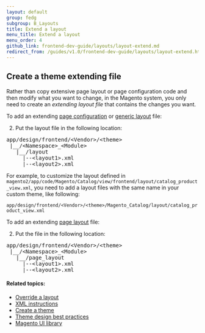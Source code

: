```yaml
---
layout: default
group: fedg
subgroup: B_Layouts
title: Extend a layout
menu_title: Extend a layout
menu_order: 4
github_link: frontend-dev-guide/layouts/layout-extend.md
redirect_from: /guides/v1.0/frontend-dev-guide/layouts/layout-extend.html
---
```


<h2 id="fedg_layout_extend_merge">Create a theme extending file</h2>


Rather than copy extensive page layout or page configuration code and then modify what you want to change, in the Magento system, you only need to create an *extending layout file* that contains the changes you want. 


To add an extending <a href="{{site.gdeurl}}frontend-dev-guide/layouts/layout-types.html#layout-types-conf" target="_blank">page configuration</a> or <a href="{{site.gdeurl}}frontend-dev-guide/layouts/layout-types.html#layout-types-gen" target="_blank">generic layout</a> file:

2.	Put the layout file in the following location:
<pre>
app/design/frontend/&lt;Vendor&gt;/&lt;theme&gt;
&nbsp;|__/&lt;Namespace&gt;_&lt;Module&gt;
&nbsp;&nbsp;&nbsp;|__/layout
&nbsp;&nbsp;&nbsp;&nbsp;&nbsp;|--&lt;layout1&gt;.xml
&nbsp;&nbsp;&nbsp;&nbsp;&nbsp;|--&lt;layout2&gt;.xml
</pre>

For example, to customize the layout defined in `magento2/app/code/Magento/Catalog/view/frontend/layout/catalog_product_view.xml`, you need to add a layout files with the same name in your custom theme, like following:

<code>app/design/frontend/&lt;Vendor&gt;/&lt;theme&gt;/Magento_Catalog/layout/catalog_product_view.xml</code>

To add an extending <a href="{{site.gdeurl}}frontend-dev-guide/layouts/layout-types.html#layout-types-page" target="_blank">page layout</a> file:

2.	Put the file in the following location:
<pre>
app/design/frontend/&lt;Vendor&gt;/&lt;theme&gt;
&nbsp;|__/&lt;Namespace&gt;_&lt;Module&gt;
&nbsp;&nbsp;&nbsp;|__/page_layout
&nbsp;&nbsp;&nbsp;&nbsp;&nbsp;|--&lt;layout1&gt;.xml
&nbsp;&nbsp;&nbsp;&nbsp;&nbsp;|--&lt;layout2&gt;.xml
</pre>

<!--

<h2 id="fedg_layout_extend_merge">Processing extending layouts</h2>

Magento merges layout files as follows:

1. For each layout file in the list:
	1. Loads layout handle declaration and layout instructions.
	2. Appends to the result in the following format:

<pre>
&lt;layouts&nbsp;xmlns:xsi=&quot;http://www.w3.org/2001/XMLSchema-instance&quot;&gt;
&nbsp;&nbsp;&nbsp;&nbsp;&lt;handle&nbsp;id=&quot;checkout_cart_index&quot;&nbsp;label=&quot;Shopping&nbsp;Cart&quot;&nbsp;type=&quot;page&quot;&nbsp;parent=&quot;default&quot;&gt;
&nbsp;&nbsp;&nbsp;&nbsp;&nbsp;&nbsp;&nbsp;&nbsp;&lt;!--&nbsp;Layout&nbsp;instructions&nbsp;from&nbsp;checkout_cart_index.xml&nbsp;--&gt;
&nbsp;&nbsp;&nbsp;&nbsp;&lt;/handle&gt;
&nbsp;&nbsp;&nbsp;&nbsp;&lt;handle&nbsp;id=&quot;checkout_onepage_index&quot;&nbsp;label=&quot;One&nbsp;Page&nbsp;Checkout&quot;&nbsp;type=&quot;page&quot;&nbsp;parent=&quot;default&quot;&gt;
&nbsp;&nbsp;&nbsp;&nbsp;&nbsp;&nbsp;&nbsp;&nbsp;&lt;!--&nbsp;Layout&nbsp;instructions&nbsp;from&nbsp;checkout_onepage_index.xml&nbsp;--&gt;
&nbsp;&nbsp;&nbsp;&nbsp;&lt;/handle&gt;
&nbsp;&nbsp;&nbsp;&nbsp;&lt;!--&nbsp;...&nbsp;--&gt;
&lt;/layouts&gt;
</pre>
Where a `handle ID` is defined by the name of the corresponding layout file, and handle attributes are defined by the attributes of the root layout node of this layout file.

2. Replaces the base URL placeholders in the result. -->


#### Related topics:

*	<a href="{{ site.gdeurl }}frontend-dev-guide/layouts/layout-override.html" target="_blank">Override a layout</a>
*	<a href="{{ site.gdeurl }}frontend-dev-guide/layouts/xml-instructions.html" target="_blank">XML instructions</a>
*	<a href="{{ site.gdeurl }}frontend-dev-guide/themes/theme-create.html" target="_blank">Create a theme</a>
*	<a href="{{ site.gdeurl }}frontend-dev-guide/responsive-web-design/theme-best-practices.html" target="_blank">Theme design best practices</a>
*	<a href="{{ site.gdeurl }}frontend-dev-guide/css-topics/theme-ui-lib.html" target="_blank">Magento UI library</a>

